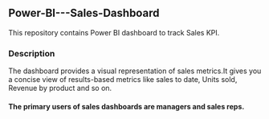 ## Power-BI---Sales-Dashboard
This repository contains Power BI dashboard to track Sales KPI.

### Description 
The dashboard provides a visual representation of sales metrics.It gives you a concise view of results-based metrics like sales to date, Units sold, Revenue by product and so on.

#### The primary users of sales dashboards are managers and sales reps.
